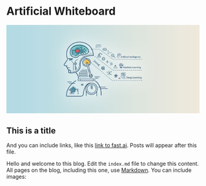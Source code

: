# Artificial Whiteboard

![Artificial Whiteboard](images/Artificial_Whiteboard_OG.jpeg)

## This is a title

And you can include links, like this [link to fast.ai](https://www.fast.ai). Posts will appear after this file. 



Hello and welcome to this blog. Edit the `index.md` file to change this content. All pages on the blog, including this one, use [Markdown](https://guides.github.com/features/mastering-markdown/). You can include images:
